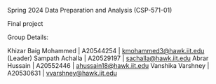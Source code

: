 Spring 2024 Data Preparation and Analysis (CSP-571-01)

Final project

Group Details:


Khizar Baig Mohammed | A20544254 | kmohammed3@hawk.iit.edu (Leader)
Sampath Achalla | A20529197 | sachalla@hawk.iit.edu
Abrar Hussain | A20552446 | ahussain18@hawk.iit.edu
Vanshika Varshney | A20530631 | vvarshney@hawk.iit.edu

